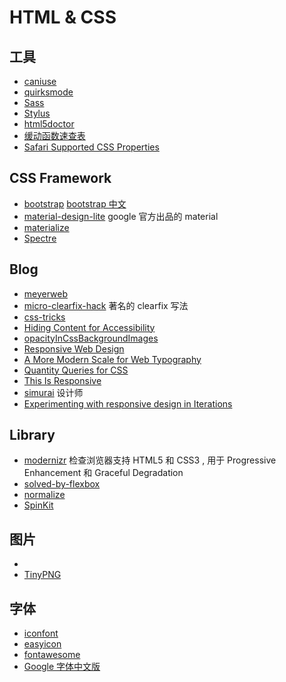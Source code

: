 # HTML & CSS

## 工具

- [caniuse](http://caniuse.com/)
- [quirksmode](https://quirksmode.org/)
- [Sass](http://sass-lang.com/)
- [Stylus](http://stylus-lang.com/)
- [html5doctor](http://html5doctor.com/)
- [缓动函数速查表](https://easings.net/zh-cn)
- [Safari Supported CSS Properties](https://developer.apple.com/library/archive/documentation/AppleApplications/Reference/SafariCSSRef/Articles/StandardCSSProperties.html#//apple_ref/doc/uid/TP30001266-SW26)

## CSS Framework

- [bootstrap](https://getbootstrap.com/docs/3.3/) [bootstrap 中文](https://v3.bootcss.com/)
- [material-design-lite](https://github.com/google/material-design-lite) google 官方出品的 material
- [materialize](https://github.com/Dogfalo/materialize)
- [Spectre](https://github.com/picturepan2/spectre) 

## Blog
- [meyerweb](https://meyerweb.com/)
- [micro-clearfix-hack](http://nicolasgallagher.com/micro-clearfix-hack/) 著名的 clearfix 写法
- [css-tricks](https://css-tricks.com/)
- [Hiding Content for Accessibility](https://snook.ca/archives/html_and_css/hiding-content-for-accessibility)
- [opacityInCssBackgroundImages](http://scripting.com/2014/03/10/opacityInCssBackgroundImages.html)
- [Responsive Web Design](https://alistapart.com/article/responsive-web-design)
- [A More Modern Scale for Web Typography](http://typecast.com/blog/a-more-modern-scale-for-web-typography)
- [Quantity Queries for CSS](https://alistapart.com/article/quantity-queries-for-css)
- [This Is Responsive](https://bradfrost.github.io/this-is-responsive/)
- [simurai](http://simurai.com/) 设计师
- [Experimenting with responsive design in Iterations](https://signalvnoise.com/posts/2661-experimenting-with-responsive-design-in-iterations)

## Library


- [modernizr](https://github.com/modernizr/modernizr) 检查浏览器支持 HTML5 和 CSS3 , 用于 Progressive Enhancement 和 Graceful Degradation
- [solved-by-flexbox](https://github.com/philipwalton/solved-by-flexbox) 
- [normalize](https://github.com/necolas/normalize.css)
- [SpinKit](https://github.com/tobiasahlin/SpinKit)

## 图片

- []()
- [TinyPNG](https://tinypng.com/)

## 字体

- [iconfont](http://www.iconfont.cn/plus)
- [easyicon](https://www.easyicon.net/)
- [fontawesome](http://www.fontawesome.com.cn/)
- [Google 字体中文版](http://www.googlefonts.net/)



